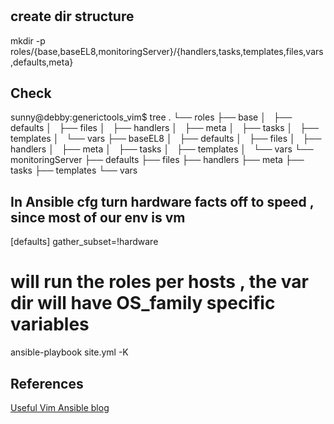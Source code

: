 # 



## create dir structure
mkdir -p roles/{base,baseEL8,monitoringServer}/{handlers,tasks,templates,files,vars,defaults,meta}

## Check
sunny@debby:generictools_vim$ tree
.
└── roles
    ├── base
    │   ├── defaults
    │   ├── files
    │   ├── handlers
    │   ├── meta
    │   ├── tasks
    │   ├── templates
    │   └── vars
    ├── baseEL8
    │   ├── defaults
    │   ├── files
    │   ├── handlers
    │   ├── meta
    │   ├── tasks
    │   ├── templates
    │   └── vars
    └── monitoringServer
        ├── defaults
        ├── files
        ├── handlers
        ├── meta
        ├── tasks
        ├── templates
        └── vars
## In Ansible cfg turn hardware facts off to speed , since most of our env is vm
[defaults]
gather_subset=!hardware 

# will run the roles per hosts , the var dir will have OS_family specific variables
ansible-playbook site.yml -K











## References
[Useful Vim Ansible blog](https://www.redhat.com/sysadmin/ansible-configure-vim)
